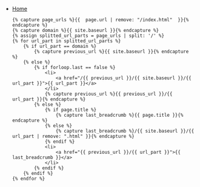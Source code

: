 <nav id="breadcrumbs" class="au-breadcrumbs" aria-label="breadcrumb">
	<ul class="au-link-list au-link-list--inline">
	<li>
		<a href="{{  site.baseurl  }}/">Home</a>
	</li>

	{% capture page_urls %}{{  page.url | remove: "/index.html"  }}{% endcapture %}
	{% capture domain %}{{ site.baseurl }}{% endcapture %}
	{% assign splitted_url_parts = page_urls | split: '/' %}
	{% for url_part in splitted_url_parts %}
		{% if url_part == domain %}
			{% capture previous_url %}{{ site.baseurl }}{% endcapture %}
		{% else %}
			{% if forloop.last == false %}
				<li>
					<a href="/{{ previous_url }}/{{ site.baseurl }}/{{ url_part }}">{{ url_part }}</a>
				</li>
				{% capture previous_url %}{{ previous_url }}/{{ url_part }}{% endcapture %}
			{% else %}
				{% if page.title %}
					{% capture last_breadcrumb %}{{ page.title }}{% endcapture %}
				{% else %}
					{% capture last_breadcrumb %}/{{ site.baseurl }}/{{ url_part | remove: ".html" }}{% endcapture %}
				{% endif %}
				<li>
					<a href="{{ previous_url }}/{{ url_part }}">{{ last_breadcrumb }}</a>
				</li>
			{% endif %}
		{% endif %}
	{% endfor %}
</ul>
</nav>

